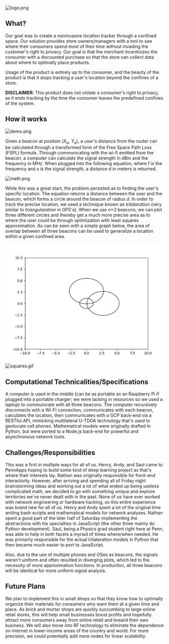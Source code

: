 ![logo.png](https://github.com/andykamath/Trifi/blob/master/logo.png)

## What?

Our goal was to create a noninvasive location tracker through a confined space. Our solution provides store owners/managers with a tool to see where their consumers spend most of their time without invading the customer's right to privacy. Our goal is that the merchant incentivizes the consumer with a discounted purchase so that the store can collect data about where to optimally place products.

Usage of the product is entirely up to the consumer, and the beauty of the product is that it stops tracking a user's location beyond the confines of a store.

**DISCLAIMER:** This product does not violate a consumer's right to privacy, as it ends tracking by the time the consumer leaves the predefined confines of the system.

## How it works
![demo.png](https://github.com/andykamath/Trifi/blob/master/demo.png)

Given a beacon at position (<i>X<sub>a</sub>, Y<sub>a</sub></i>), a user's distance from the router can be calculated through a transformed form of the Free Space Path Loss (FSPL) formula. Through communicating with the wi-fi emitted from the beacon, a computer can calculate the signal strength in dBm and the frequency in MHz. When plugged into the following equation, where f is the frequency and s is the signal strength, a distance *d* in meters is returned.

![math.png](https://github.com/andykamath/Trifi/blob/master/distance.png)

While this was a great start, the problem persisted as to finding the user's specific location. The equation returns a distance between the user and the beacon, which forms a circle around the beacon of radius *d*. In order to track the precise location, we used a technique known as *trilateration* (very similar to *triangularation* in GPS's). When we use *n*=3 beacons, we can plot three different circles and thereby get a much more precise area as to where the user could be through optimization with least squares approximation. As can be seen with a simple graph below, the area of overlap between all three beacons can be used to generalize a location within a given confined area.

![graph.png](graph.png) ![squares.gif](https://github.com/andykamath/Trifi/blob/master/squares.gif)

## Computational Technicalities/Specifications
A computer is used in the middle (can be as portable as an Raspberry Pi if plugged into a portable charger; we were lacking in resources so we used a laptop) to communicate with all three beacons. The computer recursively disconnects with a Wi-Fi connection, communicates with each beacon, calculates the location, then communicates with a GCP back-end via a RESTful API, mimicking multilateral U-TDOA technology that's used to geolocate cell phones. Mathematical models were originally drafted in Python, but were ported to a Node.js back-end for powerful and asynchronous network tools. 

## Challenges/Responsibilities
This was a first in multiple ways for all of us. Henry, Andy, and Saul came to PennApps hoping to build some kind of deep learning project as that's where their interests lay. Nathan was originally responsible for front-end interactivity. However, after arriving and spending all of Friday night brainstorming ideas and working out a lot of what ended up being useless complicated math, we decided to go with something unique and explore territories we've never dealt with in the past. None of us have ever worked with network engineering or hardware hacking, so this entire experience was brand new for all of us. Henry and Andy spent a lot of the original time writing bash scripts and mathematical models for network analyses. Nathan spent a good part of the later half of Saturday implementing the abstractions with his specialties in JavaScript (the other three mainly do Python development). Saul, being a Physics grad student right here at Penn, was able to help in both facets a myriad of times where/when needed. He was primarily responsible for the actual trilateration models in Python that then became much easier to port to JavaScript.

Also, due to the use of multiple phones and OSes as beacons, the signals weren't uniform and often resulted in diverging plots, which led to the necessity of more approximation functions. In production, all three beacons will be identical for more uniform signal analysis.

## Future Plans
We plan to implement this in small shops so that they know how to optimally organize their materials for consumers who want them at a given time and place. As brick and mortar shops are quickly succumbing to large online retail stores, this will help small businesses boost profits and hopefully attract more consumers away from online retail and toward their own business. We will also move into RF technology to eliminate the dependence on internet in lower-income areas of the country and world. For more precision, we could potentially add more nodes for linear scalability. 
